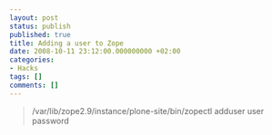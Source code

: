 ```yaml
---
layout: post
status: publish
published: true
title: Adding a user to Zope
date: 2008-10-11 23:12:00.000000000 +02:00
categories:
- Hacks
tags: []
comments: []
---
```

<blockquote>/var/lib/zope2.9/instance/plone-site/bin/zopectl adduser user password</blockquote>
